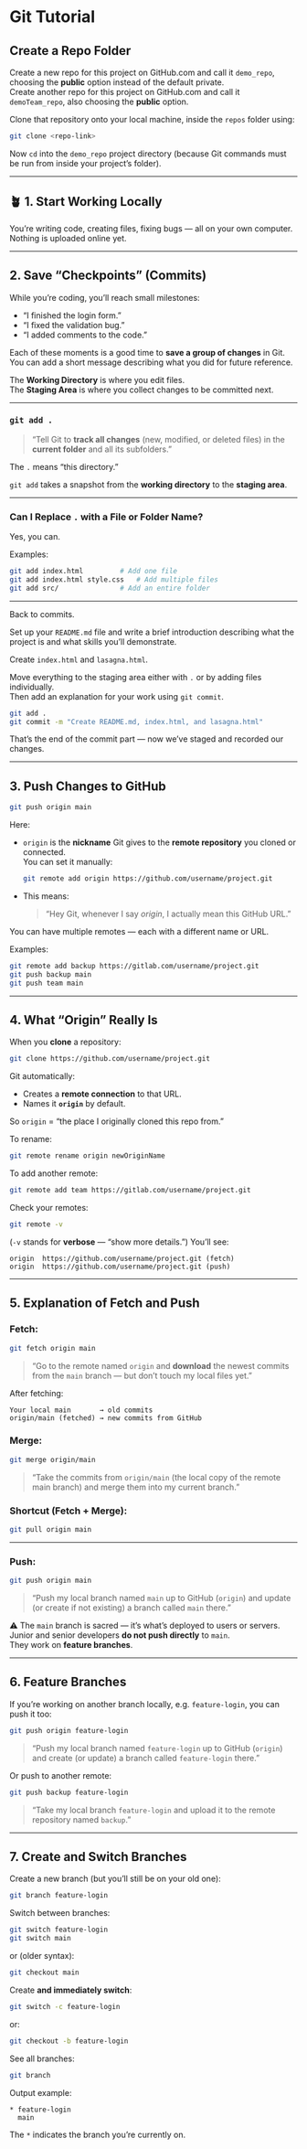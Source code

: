 # Git Tutorial

## Create a Repo Folder

Create a new repo for this project on GitHub.com and call it `demo_repo`, choosing the **public** option instead of the default private.  
Create another repo for this project on GitHub.com and call it `demoTeam_repo`, also choosing the **public** option.

Clone that repository onto your local machine, inside the `repos` folder using:
```bash
git clone <repo-link>
```

Now `cd` into the `demo_repo` project directory (because Git commands must be run from inside your project’s folder).

---

## 🪴 1. Start Working Locally

You’re writing code, creating files, fixing bugs — all on your own computer.  
Nothing is uploaded online yet.

---

## 2. Save “Checkpoints” (Commits)

While you’re coding, you’ll reach small milestones:

- “I finished the login form.”  
- “I fixed the validation bug.”  
- “I added comments to the code.”

Each of these moments is a good time to **save a group of changes** in Git.  
You can add a short message describing what you did for future reference.

The **Working Directory** is where you edit files.  
The **Staging Area** is where you collect changes to be committed next.

---

### `git add .`

> “Tell Git to **track all changes** (new, modified, or deleted files) in the **current folder** and all its subfolders.”

The `.` means “this directory.”

`git add` takes a snapshot from the **working directory** to the **staging area**.

---

### Can I Replace `.` with a File or Folder Name?

Yes, you can.

Examples:
```bash
git add index.html         # Add one file
git add index.html style.css   # Add multiple files
git add src/               # Add an entire folder
```

---

Back to commits.  

Set up your `README.md` file and write a brief introduction describing what the project is and what skills you’ll demonstrate.

Create `index.html` and `lasagna.html`.

Move everything to the staging area either with `.` or by adding files individually.  
Then add an explanation for your work using `git commit`.

```bash
git add .
git commit -m "Create README.md, index.html, and lasagna.html"
```

That’s the end of the commit part — now we’ve staged and recorded our changes.

---

## 3. Push Changes to GitHub

```bash
git push origin main
```

Here:
- `origin` is the **nickname** Git gives to the **remote repository** you cloned or connected.  
  You can set it manually:
  ```bash
  git remote add origin https://github.com/username/project.git
  ```
- This means:  
  > “Hey Git, whenever I say *origin*, I actually mean this GitHub URL.”

You can have multiple remotes — each with a different name or URL.

Examples:
```bash
git remote add backup https://gitlab.com/username/project.git
git push backup main
git push team main
```

---

## 4. What “Origin” Really Is

When you **clone** a repository:
```bash
git clone https://github.com/username/project.git
```

Git automatically:
- Creates a **remote connection** to that URL.
- Names it **`origin`** by default.

So `origin` = “the place I originally cloned this repo from.”

To rename:
```bash
git remote rename origin newOriginName
```
To add another remote:
```bash
git remote add team https://gitlab.com/username/project.git
```

Check your remotes:
```bash
git remote -v
```
(`-v` stands for **verbose** — “show more details.”)
You’ll see:
```
origin  https://github.com/username/project.git (fetch)
origin  https://github.com/username/project.git (push)
```

---

## 5. Explanation of Fetch and Push

### Fetch:
```bash
git fetch origin main
```
> “Go to the remote named `origin` and **download** the newest commits from the `main` branch — but don’t touch my local files yet.”

After fetching:
```
Your local main       → old commits  
origin/main (fetched) → new commits from GitHub
```

### Merge:
```bash
git merge origin/main
```
> “Take the commits from `origin/main` (the local copy of the remote main branch) and merge them into my current branch.”

### Shortcut (Fetch + Merge):
```bash
git pull origin main
```

---

### Push:
```bash
git push origin main
```
> “Push my local branch named `main` up to GitHub (`origin`) and update (or create if not existing) a branch called `main` there.”

⚠️ The `main` branch is sacred — it’s what’s deployed to users or servers.  
Junior and senior developers **do not push directly** to `main`.  
They work on **feature branches**.

---

## 6. Feature Branches

If you’re working on another branch locally, e.g. `feature-login`, you can push it too:

```bash
git push origin feature-login
```
> “Push my local branch named `feature-login` up to GitHub (`origin`) and create (or update) a branch called `feature-login` there.”

Or push to another remote:
```bash
git push backup feature-login
```
> “Take my local branch `feature-login` and upload it to the remote repository named `backup`.”

---

## 7. Create and Switch Branches

Create a new branch (but you’ll still be on your old one):
```bash
git branch feature-login
```

Switch between branches:
```bash
git switch feature-login
git switch main
```
or (older syntax):
```bash
git checkout main
```

Create **and immediately switch**:
```bash
git switch -c feature-login
```
or:
```bash
git checkout -b feature-login
```

See all branches:
```bash
git branch
```

Output example:
```
* feature-login
  main
```
The `*` indicates the branch you’re currently on.
